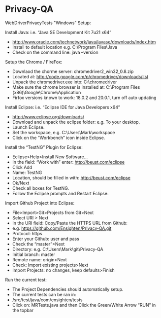 Privacy-QA
==========
WebDriverPrivacyTests "Windows" Setup:

Install Java: i.e. “Java SE Development Kit 7u21 x64”
* http://www.oracle.com/technetwork/java/javase/downloads/index.htm
* Install to default location e.g. C:\Program Files\Java
* Check on the command line: java –version

Setup the Chrome / FireFox:
* Downlaod the chorme server: chromedriver2_win32_0.8.zip 
* Located at: http://code.google.com/p/chromedriver/downloads/list  
* Unpack the chromedriver.exe into: C:\chromedriver
* Make sure the chrome browser is installed at: C:\Program Files (x86)\Google\Chrome\Application
* Firfox versions known to work: 18.0.2 and 20.0.1, turn off auto updating

Install Eclipse: i.e. “Eclipse IDE for Java Developers x64”
* http://www.eclipse.org/downloads/ 
*	Download and unpack the eclipse folder: e.g. To your desktop.
*	Launch Eclipse.
*	Set the workspace, e.g. C:\Users\Mark\workspace
*	Click on the “Workbench” icon inside Eclipse.   

Install the “TestNG” Plugin for Eclipse:
*	Eclipse>Help>Install New Software...
*	In the field: “Work with” enter: http://beust.com/eclipse
*	Click Add
*	Name: TestNG
*	Location, should be filled in with: http://beust.com/eclipse
*	Ok/Next
*	Check all boxes for TestNG.
*	Follow the Eclipse prompts and Restart Eclipse. 

Import Github Project into Eclipse:
* File>Import>Git>Projects from Git>Next
*	Select URI > Next
*	In the URI field: Copy/Paste the HTTPS URL from Github: 
*	e.g. https://github.com/Ensighten/Privacy-QA.git
*	Protocol: https
*	Enter your Github: user and pass
*	Check the “master”>Next
*	Directory: e.g. C:\Users\Mark\git\Privacy-QA
*	Initial branch: master
*	Remote name: origin>Next
*	Check: Import existing projects>Next
*	Import Projects: no changes, keep defaults>Finish

Run the current test:
*	The Project Dependencies should automatically setup. 
*	The current tests can be ran in:
*	/src/test/java/com/ensighten/tests
*	Click on: MRTests.java and then Click the Green/White Arrow “RUN” in the topbar


